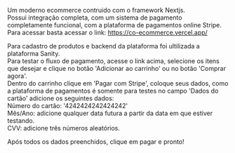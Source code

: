 Um moderno ecommerce contruido com o framework Nextjs.</br>
Possui integração completa, com um sistema de pagamento completamente funcional, com a plataforma de pagamentos online Stripe.</br>
Para acessar basta acessar o link: https://co-ecommerce.vercel.app/ </br>

Para cadastro de produtos e backend da plataforma foi ultilizada a plataforma Sanity.</br>
Para testar o fluxo de pagamento, acesse o link acima, selecione os itens que desejar e clique no botão 'Adicionar ao carrinho' ou no botão 'Comprar agora'.</br>
Dentro do carrinho clique em 'Pagar com Stripe', coloque seus dados, como a plataforma de pagamentos é somente para testes no campo 'Dados do cartão' adicione os seguintes dados:</br>
Número do cartão: '4242424242424242'</br>
Mês/Ano: adicione qualquer data futura a partir da data em que estiver testando.</br>
CVV: adicione três números aleatórios.

Após todos os dados preenchidos, clique em pagar e pronto!

